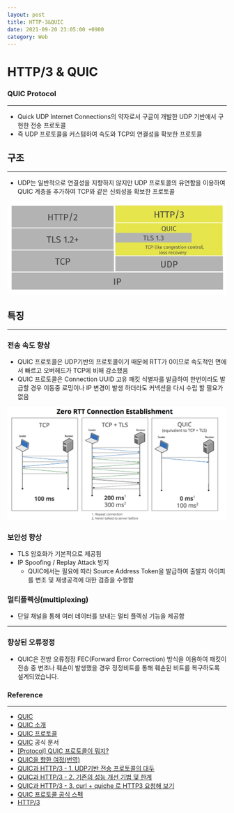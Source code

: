 ```yaml
---
layout: post
title: HTTP-3&QUIC
date: 2021-09-20 23:05:00 +0900
category: Web  
---
```


# HTTP/3 & QUIC

### QUIC Protocol

---

- Quick UDP Internet Connections의 약자로서 구글이 개발한 UDP 기반에서 구현한 전송 프로토콜
- 즉 UDP 프로토콜을 커스텀하여 속도와 TCP의 연결성을 확보한 프로토콜

## 구조

---

- UDP는 일반적으로 연결성을 지향하지 않지만 UDP 프로토콜의 유연함을 이용하여 QUIC 계층을 추가하여 TCP와 같은 신뢰성을 확보한 프로토콜

![Untitled](/assets/img/HTTP%203%20&%20QUIC%206626e80d84ac444eb6a1b78186f96d39/Untitled.png)

## 특징

---

### 전송 속도 향상

- QUIC 프로토콜은 UDP기반의 프로토콜이기 때문에 RTT가 0이므로 속도적인 면에서 빠르고 오버헤드가 TCP에 비해 감소했음
- QUIC 프로토콜은 Connection UUID 고유 패킷 식별자를 발급하여 한번이라도 발급할 경우 이동중 로밍이나 IP 변경이 발생 하더라도 커넥션을 다시 수립 할 필요가 없음

![Untitled](/assets/img/HTTP%203%20&%20QUIC%206626e80d84ac444eb6a1b78186f96d39/Untitled%201.png)

### 보안성 향상

- TLS 암호화가 기본적으로 제공됨
- IP Spoofing / Replay Attack 방지
    - QUIC에서는 필요에 따라 Source Address Token을 발급하여 출발지 아이피를 변조 및 재생공격에 대한 검증을 수행함

### **멀티플렉싱(multiplexing)**

- 단일 채널을 통해 여러 데이터를 보내는 멀티 플렉싱 기능을 제공함
****

### **향상된 오류정정**

- QUIC은 전방 오류정정 FEC(Forward Error Correction) 방식을 이용하여 패킷이 전송 중 변조나 훼손이 발생했을 경우 정정비트를 통해 훼손된 비트를 복구하도록 설계되었습니다.

### Reference

---

- [QUIC](https://ko.wikipedia.org/wiki/QUIC)
- [QUIC 소개](https://devahea.github.io/2019/04/30/5G-%EC%B4%88%EC%97%B0%EA%B2%B0%EC%8B%9C%EB%8C%80%EC%97%90-%EC%9B%B9-HTTP%EC%9D%98-%EB%8C%80%EC%95%88%EC%9D%80-QUIC/)
- [QUIC 프로토콜](https://blog.naver.com/PostView.nhn?blogId=renucs&logNo=220887163028)
- [QUIC](https://www.chromium.org/quic) 공식 문서
- [[Protocol] QUIC 프로토콜이 뭐지?](https://musclebear.tistory.com/51)
- [QUIC을 향한 여정(번역)](https://velog.io/@wsong0101/QUIC%EC%9D%84-%ED%96%A5%ED%95%9C-%EC%97%AC%EC%A0%95%EB%B2%88%EC%97%AD)
- [QUIC과 HTTP/3 - 1. UDP기반 전송 프로토콜의 대두](https://www.saturnsoft.net/network/2019/03/21/quic-http3-1/)
- [QUIC과 HTTP/3 - 2. 기존의 성능 개선 기법 및 한계](https://www.saturnsoft.net/network/2019/03/26/quic-http3-2/)
- [QUIC과 HTTP/3 - 3. curl + quiche 로 HTTP3 요청해 보기](https://www.saturnsoft.net/network/2019/08/11/http3-curl-quiche/)
- [QUIC 프로토콜 공식 스펙](https://docs.google.com/document/d/1WJvyZflAO2pq77yOLbp9NsGjC1CHetAXV8I0fQe-B_U/edit?pli=1#)
- [HTTP/3](https://ykarma1996.tistory.com/86)
